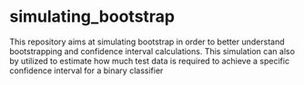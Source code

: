 # simulating_bootstrap
This repository aims at simulating bootstrap in order to better understand bootstrapping and confidence interval calculations. This simulation can also by utilized to estimate how much test data is required to achieve a specific confidence interval for a binary classifier

